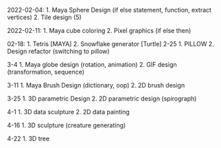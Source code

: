 2022-02-04:
    1. Maya Sphere Design (if else statement, function, extract vertices)
    2. Tile design (5)

2022-02-11: 
    1. Maya cube coloring
    2. Pixel graphics (if else then)

02-18:
    1. Tetris [MAYA]
    2. Snowflake generator [Turtle]
2-25
    1. PILLOW 
    2. Design refactor (switching to pillow)

3-4 
    1. Maya globe design (rotation, animation)
    2. GIF design (transformation, sequence)

3-11
    1. Maya Brush Design (dictionary, oop)
    2. 2D brush design 

3-25
    1. 3D parametric Design 
    2. 2D parametric design (spirograph)

4-1
    1. 3D data sculpture 
    2. 2D data painting 

4-16
    1. 3D sculpture (creature generating)

4-22
    1. 3D tree 
